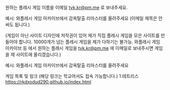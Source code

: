 원하는 플레시 게임 이름을 이메일 tyk.kr@pm.me 로 보내주세요.


예시: 와플레시 게임 아카이브에서 감옥탈출 리마스터를 올려주세요 (이메일 제목은 안써도 됩니다.)


(게임이 아닌 사이트 디자인에 저작권이 있어 제가 직접 플레시 게임을 모은 사이트를 만들어야 합니다. 10000개가 넘는 플레시 게임을 제가 다하기는 불가능.
와플레시 게임 아카이브 등 에서 원하는 플래시 게임을 tyk.kr@pm.me 에 이메일로 보내주시면 게임을 제 사이트에 올리겠습니다.)

예시: 와플레시 게임 아카이브에서 감옥탈출 리마스터를 올려주세요

게임 목록 및 링크 (해당 링크는 학교어서도 접속 가능합니다.)
1.테트리스 https://rkdxodud290.github.io/index.html
